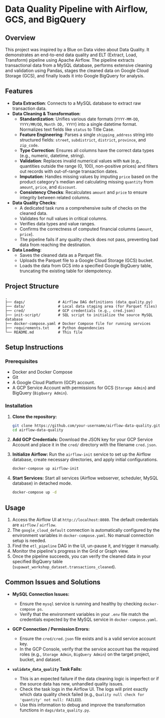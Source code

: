 # Data Quality Pipeline with Airflow, GCS, and BigQuery

## Overview

This project was inspired by a Blue on Data video about Data Quality. It demonstrates an end-to-end data quality and ELT (Extract, Load, Transform) pipeline using Apache Airflow. The pipeline extracts transactional data from a MySQL database, performs extensive cleaning and validation using Pandas, stages the cleaned data on Google Cloud Storage (GCS), and finally loads it into Google BigQuery for analysis.

## Features

-   **Data Extraction**: Connects to a MySQL database to extract raw transaction data.
-   **Data Cleaning & Transformation**:
    -   **Standardization**: Unifies various date formats (`YYYY-MM-DD`, `YYYY/MM/DD`, `Month DD, YYYY`) into a single datetime format. Normalizes text fields like `status` to Title Case.
    -   **Feature Engineering**: Parses a single `shipping_address` string into structured fields: `street`, `subdistrict`, `district`, `province`, and `zip_code`.
    -   **Type Correction**: Ensures all columns have the correct data types (e.g., numeric, datetime, string).
    -   **Validation**: Replaces invalid numerical values with `NaN` (e.g., quantities outside the range (0, 100), non-positive prices) and filters out records with out-of-range transaction dates.
    -   **Imputation**: Handles missing values by imputing `price` based on the product category's median and calculating missing `quantity` from `amount`, `price`, and `discount`.
    -   **Consistency Checks**: Recalculates `amount` and `price` to ensure integrity between related columns.
-   **Data Quality Checks**:
    -   A dedicated task runs a comprehensive suite of checks on the cleaned data.
    -   Validates for null values in critical columns.
    -   Verifies data types and value ranges.
    -   Confirms the correctness of computed financial columns (`amount`, `price`).
    -   The pipeline fails if any quality check does not pass, preventing bad data from reaching the destination.
-   **Data Loading**:
    -   Saves the cleaned data as a Parquet file.
    -   Uploads the Parquet file to a Google Cloud Storage (GCS) bucket.
    -   Loads the data from GCS into a specified Google BigQuery table, truncating the existing table for idempotency.

## Project Structure

```
.
├── dags/               # Airflow DAG definitions (data_quality.py)
├── data/               # Local data staging area (for Parquet files)
├── cred/               # GCP credentials (e.g., cred.json)
├── init-script/        # SQL script to initialize the source MySQL database
├── docker-compose.yaml # Docker Compose file for running services
├── requirements.txt    # Python dependencies
└── README.md           # This file
```

## Setup Instructions

### Prerequisites

-   Docker and Docker Compose
-   Git
-   A Google Cloud Platform (GCP) account.
-   A GCP Service Account with permissions for GCS (`Storage Admin`) and BigQuery (`BigQuery Admin`).

### Installation

1.  **Clone the repository:**
    ```bash
    git clone https://github.com/your-username/airflow-data-quality.git
    cd airflow-data-quality
    ```

2.  **Add GCP Credentials:**
    Download the JSON key for your GCP Service Account and place it in the `cred/` directory with the filename `cred.json`.

3.  **Initialize Airflow:**
    Run the `airflow-init` service to set up the Airflow database, create necessary directories, and apply initial configurations.
    ```bash
    docker-compose up airflow-init
    ```

4.  **Start Services:**
    Start all services (Airflow webserver, scheduler, MySQL database) in detached mode.
    ```bash
    docker-compose up -d
    ```

## Usage

1.  Access the Airflow UI at `http://localhost:8080`. The default credentials are `airflow` / `airflow`.
2.  The `google_cloud_default` connection is automatically configured by the environment variables in `docker-compose.yaml`. No manual connection setup is needed.
3.  Find the `etl_pipeline` DAG in the UI, un-pause it, and trigger it manually.
4.  Monitor the pipeline's progress in the Grid or Graph view.
5.  Once the pipeline succeeds, you can verify the cleaned data in your specified BigQuery table (`supawat_workshop_dataset.transactions_cleaned`).

## Common Issues and Solutions

-   **MySQL Connection Issues:**
    -   Ensure the `mysql` service is running and healthy by checking `docker-compose ps`.
    -   Verify that the environment variables in your `.env` file match the credentials expected by the MySQL service in `docker-compose.yaml`.

-   **GCP Connection / Permission Errors:**
    -   Ensure the `cred/cred.json` file exists and is a valid service account key.
    -   In the GCP Console, verify that the service account has the required roles (e.g., `Storage Admin`, `BigQuery Admin`) on the target project, bucket, and dataset.

-   **`validate_data_quality` Task Fails:**
    -   This is an expected failure if the data cleaning logic is imperfect or if the source data has new, unhandled quality issues.
    -   Check the task logs in the Airflow UI. The logs will print exactly which data quality check failed (e.g., `Quality null check for 'quantity' not null: FAILED`).
    -   Use this information to debug and improve the transformation functions in `dags/data_quality.py`.